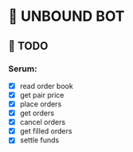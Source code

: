 # 🤖 UNBOUND BOT
## 📝 TODO
### Serum:
- [x] read order book
- [x] get pair price
- [x] place orders
- [x] get orders
- [x] cancel orders
- [x] get filled orders
- [x] settle funds
